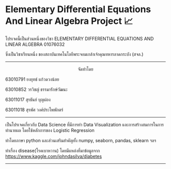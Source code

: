 # Elementary Differential Equations And Linear Algebra Project 📈

โปรเจคนี้เป็นส่วนหนึ่งของวิชา ELEMENTARY DIFFERENTIAL EQUATIONS AND LINEAR ALGEBRA 01076032

ซึ่งเป็นวิชาเรียนหนึ่ง ของสถาบันเทคโนโลยีพระจอมเกล้าเจ้าคุณทหารลาดกระบัง (สจล.)

------------------------------

<p align="center">
จัดทำโดย
</p>

63010791 ยงยุทธ์ แก้วดวงน้อย

63010852 วรวิชญ์ ธรรมารักษ์วัฒนะ

63011017 สุรธันย์ บุญผ่อง

63011018 สุรพัศ วงศ์ประไพพักตร์

------------------------------

เป็นโปรเจคเกี่ยวกับ Data Science ที่มีการทำ Data Visualization และการสร้างสมการในการทำนายผล โดยใช้หลักการของ Logistic Regression

ทำโดยภาษา python และส่วนเสริมสำคัญทั้ง numpy, seaborn, pandas, sklearn ฯลฯ

ทำเรื่อง disease(โรคเบาหวาน) โดยมีแหล่งที่มาข้อมูลจาก https://www.kaggle.com/johndasilva/diabetes

------------------------------
